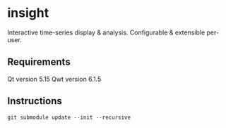 # insight
Interactive time-series display &amp; analysis. Configurable &amp; extensible per-user.

## Requirements
Qt version 5.15
Qwt version 6.1.5

## Instructions
````
git submodule update --init --recursive
